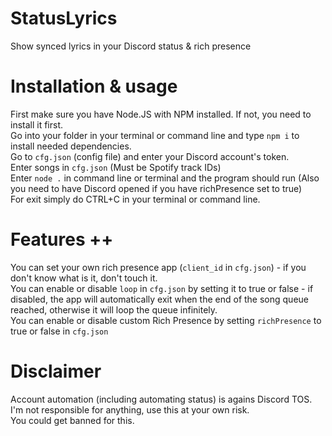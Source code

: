 # StatusLyrics
Show synced lyrics in your Discord status &amp; rich presence

# Installation &amp; usage
First make sure you have Node.JS with NPM installed. If not, you need to install it first.\
Go into your folder in your terminal or command line and type `npm i` to install needed dependencies.\
Go to `cfg.json` (config file) and enter your Discord account's token.\
Enter songs in `cfg.json` (Must be Spotify track IDs)\
Enter `node .` in command line or terminal and the program should run (Also you need to have Discord opened if you have richPresence set to true)\
For exit simply do CTRL+C in your terminal or command line.

# Features ++
You can set your own rich presence app (`client_id` in `cfg.json`) - if you don't know what is it, don't touch it.\
You can enable or disable `loop` in `cfg.json` by setting it to true or false - if disabled, the app will automatically exit when the end of the song queue reached, otherwise it will loop the queue infinitely.\
You can enable or disable custom Rich Presence by setting `richPresence` to true or false in `cfg.json`

# Disclaimer
Account automation (including automating status) is agains Discord TOS. I'm not responsible for anything, use this at your own risk.\
You could get banned for this.
